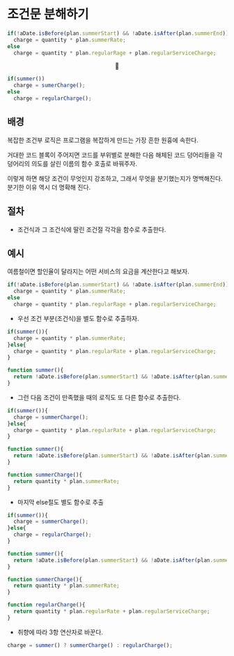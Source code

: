 # 조건문 분해하기

```JavaScript
if(!aDate.isBefore(plan.summerStart) && !aDate.isAfter(plan.summerEnd))
  charge = quantity * plan.summerRate;
else
  charge = quantity * plan.regularRage + plan.regularServiceCharge;
```

<center>🔽</center>

```JavaScript
if(summer())
  charge = sumerCharge();
else
  charge = regularCharge();
```

## 배경

복잡한 조건부 로직은 프로그램을 복잡하게 만드는 가장 흔한 원흉에 속한다.

거대한 코드 블록이 주어지면 코드를 부위별로 분해한 다음 해체된 코드 덩어리들을 각 덩어리의 의도를 살린 이름의 함수 호출로 바꿔주자.

이렇게 하면 해당 조건이 무엇인지 강조하고, 그래서 무엇을 분기했는지가 명백해진다. 분기한 이유 역시 더 명확해 진다.

## 절차

-   조건식과 그 조건식에 딸린 조건절 각각을 함수로 추출한다.

## 예시

여름철이면 할인율이 달라지는 어떤 서비스의 요금을 계산한다고 해보자.

```JavaScript
if(!aDate.isBefore(plan.summerStart) && !aDate.isAfter(plan.summerEnd))
  charge = quantity * plan.summerRate;
else
  charge = quantity * plan.regularRage + plan.regularServiceCharge;
```

-   우선 조건 부분(조건식)을 별도 함수로 추출하자.

```JavaScript
if(summer()){
  charge = quantity * plan.summerRate;
}else{
  charge = quantity * plan.regularRate + plan.regularServiceCharge;
}

function summer(){
  return !aDate.isBefore(plan.summerStart) && !aDate.isAfter(plan.summerEnd)
}
```

-   그런 다음 조건이 만족했을 때의 로직도 또 다른 함수로 추출한다.

```JavaScript
if(summer()){
  charge = summerCharge();
}else{
  charge = quantity * plan.regularRate + plan.regularServiceCharge;
}

function summer(){
  return !aDate.isBefore(plan.summerStart) && !aDate.isAfter(plan.summerEnd)
}

function summerCharge(){
  return quantity * plan.summerRate;
}
```

-   마지막 else절도 별도 함수로 추출

```JavaScript
if(summer()){
  charge = summerCharge();
}else{
  charge = regularCharge();
}

function summer(){
  return !aDate.isBefore(plan.summerStart) && !aDate.isAfter(plan.summerEnd)
}

function summerCharge(){
  return quantity * plan.summerRate;
}

function regularCharge(){
  return quantity * plan.regularRate + plan.regularServiceCharge;
}
```

-   취향에 따라 3항 연산자로 바꾼다.

```JavaScript
charge = summer() ? summerCharge() : regularCharge();
```
